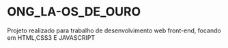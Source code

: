 # ONG_LA-OS_DE_OURO
Projeto realizado para trabalho de desenvolvimento web front-end, focando em HTML,CSS3 E JAVASCRIPT
